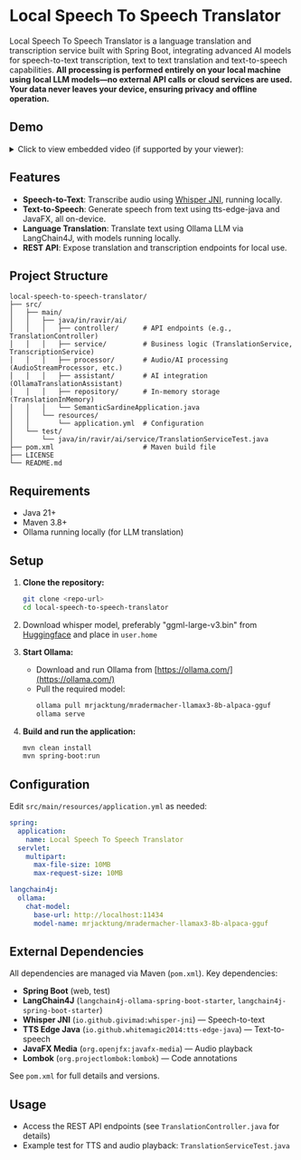 # Local Speech To Speech Translator

Local Speech To Speech Translator is a language translation and transcription service built with Spring Boot, integrating advanced AI models for speech-to-text transcription, text to text translation and text-to-speech capabilities. **All processing is performed entirely on your local machine using local LLM models—no external API calls or cloud services are used. Your data never leaves your device, ensuring privacy and offline operation.**

## Demo

<details>
<summary>Click to view embedded video (if supported by your viewer):</summary>

<video src="Test_with_english_text.mov" controls width="600"></video>

</details>

## Features
- **Speech-to-Text**: Transcribe audio using [Whisper JNI](https://github.com/openai/whisper), running locally.
- **Text-to-Speech**: Generate speech from text using tts-edge-java and JavaFX, all on-device.
- **Language Translation**: Translate text using Ollama LLM via LangChain4J, with models running locally.
- **REST API**: Expose translation and transcription endpoints for local use.

## Project Structure
```
local-speech-to-speech-translator/
├── src/
│   ├── main/
│   │   ├── java/in/ravir/ai/
│   │   │   ├── controller/      # API endpoints (e.g., TranslationController)
│   │   │   ├── service/         # Business logic (TranslationService, TranscriptionService)
│   │   │   ├── processor/       # Audio/AI processing (AudioStreamProcessor, etc.)
│   │   │   ├── assistant/       # AI integration (OllamaTranslationAssistant)
│   │   │   ├── repository/      # In-memory storage (TranslationInMemory)
│   │   │   └── SemanticSardineApplication.java
│   │   └── resources/
│   │       └── application.yml  # Configuration
│   └── test/
│       └── java/in/ravir/ai/service/TranslationServiceTest.java
├── pom.xml                      # Maven build file
├── LICENSE
└── README.md
```

## Requirements
- Java 21+
- Maven 3.8+
- Ollama running locally (for LLM translation)

## Setup
1. **Clone the repository:**
   ```sh
   git clone <repo-url>
   cd local-speech-to-speech-translator
   ```
2. Download whisper model, preferably "ggml-large-v3.bin" from [Huggingface](https://huggingface.co/ggerganov/whisper.cpp/tree/main) and place in `user.home`

3. **Start Ollama:**
   - Download and run Ollama from [https://ollama.com/](https://ollama.com/)
   - Pull the required model:
     ```sh
     ollama pull mrjacktung/mradermacher-llamax3-8b-alpaca-gguf
     ollama serve
     ```
4. **Build and run the application:**
   ```sh
   mvn clean install
   mvn spring-boot:run
   ```

## Configuration
Edit `src/main/resources/application.yml` as needed:
```yaml
spring:
  application:
    name: Local Speech To Speech Translator
  servlet:
    multipart:
      max-file-size: 10MB
      max-request-size: 10MB

langchain4j:
  ollama:
    chat-model:
      base-url: http://localhost:11434
      model-name: mrjacktung/mradermacher-llamax3-8b-alpaca-gguf
```

## External Dependencies
All dependencies are managed via Maven (`pom.xml`). Key dependencies:
- **Spring Boot** (web, test)
- **LangChain4J** (`langchain4j-ollama-spring-boot-starter`, `langchain4j-spring-boot-starter`)
- **Whisper JNI** (`io.github.givimad:whisper-jni`) — Speech-to-text
- **TTS Edge Java** (`io.github.whitemagic2014:tts-edge-java`) — Text-to-speech
- **JavaFX Media** (`org.openjfx:javafx-media`) — Audio playback
- **Lombok** (`org.projectlombok:lombok`) — Code annotations

See `pom.xml` for full details and versions.

## Usage
- Access the REST API endpoints (see `TranslationController.java` for details)
- Example test for TTS and audio playback: `TranslationServiceTest.java`
